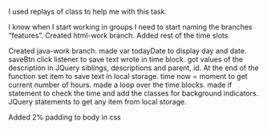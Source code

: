 I used replays of class to help me with this task.


I know when I start working in groups I need to start naming the branches “features”.
Created html-work branch.
Added rest of the time slots.


Created java-work branch.
	made var todayDate to display day and date.
	saveBtn click listener to save text wrote in time block.
	got values of the description in JQuery siblings, descriptions and parent, id.
	At the end of the function set item to save text in local storage.
	time now = moment to get current number of hours.
	made a loop over the time blocks.
	made if statement to check the time and add the classes for background indicators.
	JQuery statements to get any item from local storage.


Added 2% padding to body in css 


